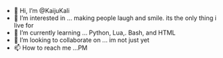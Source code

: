 - 👋 Hi, I’m @KaijuKali
- 👀 I’m interested in ... making people laugh and smile. its the only thing i live for
- 🌱 I’m currently learning ... Python, Lua,. Bash, and HTML
- 💞️ I’m looking to collaborate on ... im not just yet
- 📫 How to reach me ...PM

<!---
KaijuKali/KaijuKali is a ✨ special ✨ repository because its `README.md` (this file) appears on your GitHub profile.
You can click the Preview link to take a look at your changes.
--->
